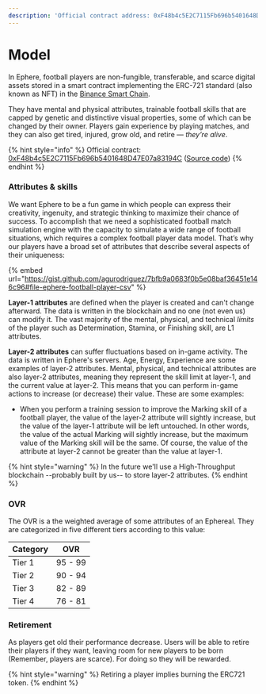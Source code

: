 ```yaml
---
description: 'Official contract address: 0xF48b4c5E2C7115Fb696b5401648D47E07a83194C'
---
```


# Model

In Ephere, football players are non-fungible, transferable, and scarce digital assets stored in a smart contract implementing the ERC-721 standard (also known as NFT) in the [Binance Smart Chain](https://coinmarketcap.com/alexandria/article/what-is-binance-smart-chain).

They have mental and physical attributes, trainable football skills that are capped by genetic and distinctive visual properties, some of which can be changed by their owner. Players gain experience by playing matches, and they can also get tired, injured, grow old, and retire — _they’re alive_.

{% hint style="info" %}
Official contract: [0xF48b4c5E2C7115Fb696b5401648D47E07a83194C](https://bscscan.com/token/0xF48b4c5E2C7115Fb696b5401648D47E07a83194C) ([Source code](https://github.com/ephere-football/contracts/blob/master/contracts/EphereFootballerERC721.sol))
{% endhint %}

### Attributes & skills

We want Ephere to be a fun game in which people can express their creativity, ingenuity, and strategic thinking to maximize their chance of success. To accomplish that we need a sophisticated football match simulation engine with the capacity to simulate a wide range of football situations, which requires a complex football player data model. That’s why our players have a broad set of attributes that describe several aspects of their uniqueness:

{% embed url="https://gist.github.com/agurodriguez/7bfb9a0683f0b5e08baf36451e146c96#file-ephere-football-player-csv" %}

**Layer-1 attributes** are defined when the player is created and can't change afterward. The data is written in the blockchain and no one (not even us) can modify it. The vast majority of the mental, physical, and technical _limits_ of the player such as Determination, Stamina, or Finishing skill, are L1 attributes.

**Layer-2 attributes** can suffer fluctuations based on in-game activity. The data is written in Ephere's servers. Age, Energy, Experience are some examples of layer-2 attributes. Mental, physical, and technical attributes are also layer-2 attributes, meaning they represent the skill limit at layer-1, and the current value at layer-2. This means that you can perform in-game actions to increase (or decrease) their value. These are some examples:

* When you perform a training session to improve the Marking skill of a football player, the value of the layer-2 attribute will sightly increase, but the value of the layer-1 attribute will be left untouched. In other words, the value of the actual Marking will sightly increase, but the maximum value of the Marking skill will be the same. Of course, the value of the attribute at layer-2 cannot be greater than the value at layer-1.

{% hint style="warning" %}
In the future we'll use a High-Throughput blockchain --probably built by us-- to store layer-2 attributes.
{% endhint %}

### OVR

The OVR is a the weighted average of some attributes of an Ephereal. They are categorized in five different tiers according to this value:

| Category | OVR     |
| -------- | ------- |
| Tier 1   | 95 - 99 |
| Tier 2   | 90 - 94 |
| Tier 3   | 82 - 89 |
| Tier 4   | 76 - 81 |

### Retirement

As players get old their performance decrease. Users will be able to retire their players if they want, leaving room for new players to be born (Remember, players are scarce). For doing so they will be rewarded.

{% hint style="warning" %}
Retiring a player implies burning the ERC721 token.
{% endhint %}
